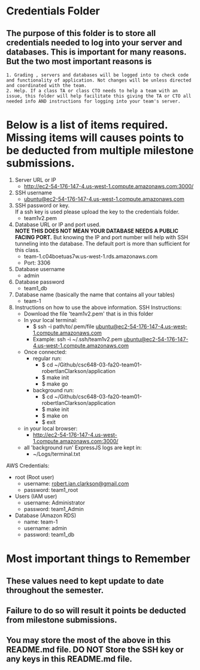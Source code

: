 # Credentials Folder

## The purpose of this folder is to store all credentials needed to log into your server and databases. This is important for many reasons. But the two most important reasons is
    1. Grading , servers and databases will be logged into to check code and functionality of application. Not changes will be unless directed and coordinated with the team.
    2. Help. If a class TA or class CTO needs to help a team with an issue, this folder will help facilitate this giving the TA or CTO all needed info AND instructions for logging into your team's server. 

# Below is a list of items required. Missing items will causes points to be deducted from multiple milestone submissions.

1. Server URL or IP
    - http://ec2-54-176-147-4.us-west-1.compute.amazonaws.com:3000/
2. SSH username
    - ubuntu@ec2-54-176-147-4.us-west-1.compute.amazonaws.com
3. SSH password or key.
    <br> If a ssh key is used please upload the key to the credentials folder.
    - team1v2.pem
4. Database URL or IP and port used.
    <br><strong> NOTE THIS DOES NOT MEAN YOUR DATABASE NEEDS A PUBLIC FACING PORT.</strong> But knowing the IP and port number will help with SSH tunneling into the database. The default port is more than sufficient for this class.
    - team-1.c04boetuas7w.us-west-1.rds.amazonaws.com
    - Port: 3306
5. Database username
    - admin
6. Database password
    - team1_db
7. Database name (basically the name that contains all your tables)
    - team-1
8. Instructions on how to use the above information.
SSH Instructions:
    - Download the file 'team1v2.pem' that is in this folder
    - In your local terminal:
        - $ ssh -i path/to/.pem/file ubuntu@ec2-54-176-147-4.us-west-1.compute.amazonaws.com
        - Example: ssh -i ~/.ssh/team1v2.pem ubuntu@ec2-54-176-147-4.us-west-1.compute.amazonaws.com
    - Once connected:
        - regular run:
            - $ cd ~/Github/csc648-03-fa20-team01-robertIanClarkson/application
            - $ make init
            - $ make go
        - background run:
            - $ cd ~/Github/csc648-03-fa20-team01-robertIanClarkson/application
            - $ make init
            - $ make on
            - $ exit
    - in your local browser:
        - http://ec2-54-176-147-4.us-west-1.compute.amazonaws.com:3000/
    - all 'background run' ExpressJS logs are kept in:
        - ~/Logs/terminal.txt

AWS Credentials:
- root (Root user)
    - username: robert.ian.clarkson@gmail.com
    - password: team1_root
- Users (IAM user)
    - username: Administrator
    - password: team1_Admin
- Database (Amazon RDS)
    - name: team-1
    - username: admin
    - password: team1_db
    
    

# Most important things to Remember
## These values need to kept update to date throughout the semester. <br>
## <strong>Failure to do so will result it points be deducted from milestone submissions.</strong><br>
## You may store the most of the above in this README.md file. DO NOT Store the SSH key or any keys in this README.md file.
